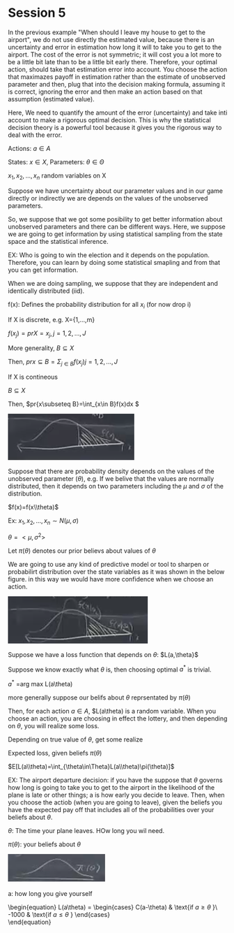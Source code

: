 # Session 5

In the previous example "When should I leave my house to get to the airport", we do not use directly the estimated value, because there is an uncertainty and error in estimation how long it will to take you to get to the airport. The cost of the error is not symmetric; it will cost you a lot more to be a little bit late than to be a little bit early there. Therefore, your optimal action, should take that estimation error into account. You choose the action that maximazes payoff in estimation rather than the estimate of unobserved parameter and then, plug that into the decision making formula, assuming it is correct, ignoring the error and then make an action based on that assumption (estimated value).

Here, We need to quantify the amount of the error (uncertainty) and take inti account to make a rigorous optimal decision. This is why the statistical decision theory is a powerful tool because it gives you the rigorous way to deal with the error.

Actions: $a \in A$

States: $x \in X$, Parameters: $\theta \in \Theta$

$x_{1},x_{2},...,x_{n}$ random variables on X

Suppose we have uncertainty about our parameter values and in our game directly or indirectly we are depends on the values of the unobserved parameters.

So, we suppose that we got some posibility to get better information about unobserved parameters and there can be different ways.  Here, we suppose we are going to get information by using statistical sampling from the state space and the statistical inference.

EX: Who is going to win the election and it depends on the population. Therefore, you can learn by doing some statistical smapling and from that you can get information.

When we are doing sampling, we suppose that they are independent and identically distributed (iid).

f(x): Defines the probability distribution for all $x_{i}$ (for now drop i)

If X is discrete, e.g. X={1,...,m}

$f(x_{j})=pr{X=x_{j}}, j=1,2,...,J$

More generality, $B\subseteq X$

Then, $pr{x\subseteq B}=\Sigma_{j\in B}f(x_{j}) j=1,2,...,J$

If X is contineous

$B\subseteq X$

Then, $pr{x\subseteq B}=\int_{x\in B}f(x)dx $

![10](Picturs/pic_10.png)

Suppose that there are probability density depends on the values of the unobserved parameter ($\theta$), e.g. If we belive that the values are normally distributed, then it depends on two parameters including the $\mu$ and $\sigma$ of the distribution. 

$f(x)=f(x\\theta)$

Ex: $x_{1},x_{2},...,x_{n}\sim N(\mu,\sigma)$

$\theta=<\mu,\sigma^{2}>$

Let $\pi(\theta)$ denotes our prior believs about values of $\theta$

We are going to use any kind of predictive model or tool to sharpen or probabilirt distribution over the state variables as it was shown in the below figure. in this way we would have more confidence when we choose an action. 

![11](Picturs/pic_11.png)


Suppose we have a loss function that depends on $\theta$: $L(a,\theta}$

Suppose we know exactly what $\theta$ is, then choosing optimal $a^{*}$ is trivial.

$a^{*}$ =arg max L(a\\theta)

more generally suppose our belifs about $\theta$ reprsentated by $\pi(\theta)$

Then, for each action $a \in A$, $L(a\\theta) is a random variable. When you choose an action, you are choosing in effect the lottery, and then depending on $\theta$, you will realize some loss.

Depending on true value of $\theta$, get some realize 

Expected loss, given beliefs $\pi(\theta)$ 

$E[L(a\\theta)=\int_{\theta\in\Theta}L(a\\theta)\pi(\theta)]$


EX: The airport departure decision: if you have the suppose that $\theta$ governs how long is going to take you to get to the airport in the likelihood of the plane is late or other things; a is how early you decide to leave. Then, when you choose the actiob (when you are going to leave), given the beliefs you have the expected pay off that includes all of the probabilities over your beliefs about $\theta$.

$\theta$: The time your plane leaves. HOw long you wil need.

$\pi(\theta)$: your beliefs about $\theta$

![12](Picturs/pic_12.png)

a: how long you give yourself 

\begin{equation}
  L(a\\theta) =
    \begin{cases}
      C(a-\theta) & \text{if $a\ge\theta$ }\\
      -1000 & \text{if $a\le\theta$ }
    \end{cases}       
\end{equation}











